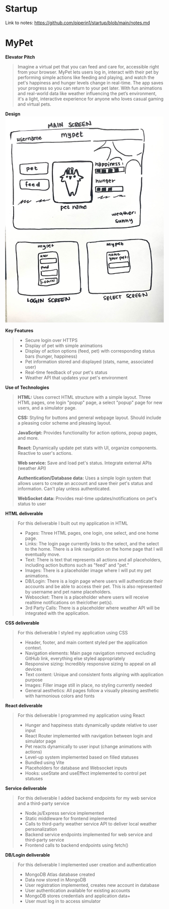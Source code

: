 # Startup
Link to notes: https://github.com/piperin1/startup/blob/main/notes.md
# MyPet
**Elevator Pitch**
> Imagine a virtual pet that you can feed and care for, accessible right from your browser. MyPet lets users log in, interact with their pet by performing simple actions like feeding and playing, and watch the pet's happiness and hunger levels change in real-time. The app saves your progress so you can return to your pet later. With fun animations and real-world data like weather influencing the pet’s environment, it's a light, interactive experience for anyone who loves casual gaming and virtual pets.
>
**Design**
![](https://github.com/piperin1/startup/blob/main/programFiles/src/images/IMG_4865.jpg)

**Key Features**
> - Secure login over HTTPS
> - Display of pet with simple animations
> - Display of action options (feed, pet) with corresponding status bars (hunger, happiness)
> - Pet information stored and displayed (stats, name, associated user)
> - Real-time feedback of your pet's status 
> - Weather API that updates your pet's environment
>
**Use of Technologies**
> **HTML:** Uses correct HTML structure with a simple layout. Three HTML pages, one login "popup" page, a select "popup" page for new users, and a simulator page.
> 
> **CSS:** Styling for buttons and general webpage layout. Should include a pleasing color scheme and pleasing layout.
> 
> **JavaScript:** Provides functionality for action options, popup pages, and more.
> 
> **React:** Dynamically update pet stats with UI, organize components. Reactive to user's actions.
> 
> **Web service:** Save and load pet's status. Integrate external APIs (weather API)
> 
> **Authentication/Database data:** Uses a simple login system that allows users to create an account and save their pet's status and information. Can't play unless authenticated.
> 
> **WebSocket data:** Provides real-time updates/notifications on pet's status to user
>
 **HTML deliverable**
> For this deliverable I built out my application in HTML
> - Pages: Three HTML pages, one login, one select, and one home page.
> - Links: The login page currently links to the select, and the select to the home. There is a link navigation on the home page that I will eventually move.
> - Text: There is text that represents all actions and all placeholders, including action buttons such as "feed" and "pet."
> - Images: There is a placeholder image where I will put my pet animations.
> - DB/Login: There is a login page where users will authenticate their accounts and be able to access their pet. This is also represented by username and pet name placeholders.
> - Websocket: There is a placeholder where users will receive realtime notifications on their/other pet(s).
> - 3rd Party Calls: There is a placeholder where weather API will be integrated with the application.
>
 **CSS deliverable**
> For this deliverable I styled my application using CSS
> - Header, footer, and main content styled per the application context. 
> - Navigation elements: Main page navigation removed excluding GitHub link, everything else styled appropriately 
> - Responsive sizing: Incredibly responsive sizing to appeal on all devices
> - Text content: Unique and consistent fonts aligning with application purpose
> - Images: Filler image still in place, no styling currently needed
> - General aesthetics: All pages follow a visually pleasing aesthetic with harmonious colors and fonts
>
 **React deliverable**
> For this deliverable I programmed my application using React
> - Hunger and happiness stats dynamically update relative to user input 
> - React Router implemented with navigation between login and simulator page
> - Pet reacts dynamically to user input (change animations with actions)
> - Level-up system implemented based on filled statuses
> - Bundled using Vite
> - Placeholders for database and Websocket inputs
> - Hooks: useState and useEffect implemented to control pet statuses
>
 **Service deliverable**
> For this deliverable I added backend endpoints for my web service and a third-party service
> - Node.js/Express service implemented
> - Static middleware for frontend implemented
> - Calls to third-party weather service API to deliver local weather personalization
> - Backend service endpoints implemented for web service and third-party service
> - Frontend calls to backend endpoints using fetch()
>
**DB/Login deliverable**
> For this deliverable I implemented user creation and authentication 
> - MongoDB Atlas database created
> - Data now stored in MongoDB
> - User registration implemented, creates new account in database
> - User authentication available for existing accounts
> - MongoDB stores credentials and application data+
> - User must log in to access simulator 